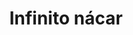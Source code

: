 ---
title: Infinito nácar
date: 
draft: false

# descripcion
description : Conjunto de cadena y dije plata 925 con detalle en nácar. Largo de cadena 40, 45 o 50 cm a elección.

materials: 

color: 

dimensions: 

code: 06-26-0839

type: "Conjuntos"

categories: []

price: $4.030,00

price_eftvo: $3.425,00

# Images
# first image will be shown in the product page
images:
  # - image: "images/path_to_image"
  # La ubicacion de las imagenes es imagenes/Conjuntos/Conjuntos.Cadena y Dije/06-26-0839-infinito-nacar
  - image: "./images/conjuntos/cadena_y_dije/06-26-0839-infinito-nacar.jpg"
---